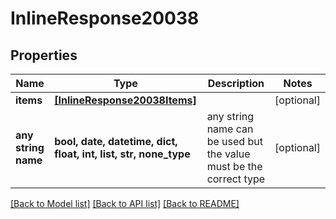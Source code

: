 # InlineResponse20038


## Properties
Name | Type | Description | Notes
------------ | ------------- | ------------- | -------------
**items** | [**[InlineResponse20038Items]**](InlineResponse20038Items.md) |  | [optional] 
**any string name** | **bool, date, datetime, dict, float, int, list, str, none_type** | any string name can be used but the value must be the correct type | [optional]

[[Back to Model list]](../README.md#documentation-for-models) [[Back to API list]](../README.md#documentation-for-api-endpoints) [[Back to README]](../README.md)



